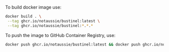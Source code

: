 To build docker image use:

```bash
docker build . \
 --tag ghcr.io/notaussie/bustinel:latest \
 --tag ghcr.io/notaussie/bustinel:*.*.*
```

To push the image to GitHub Container Registry, use:

```bash
docker push ghcr.io/notaussie/bustinel:latest && docker push ghcr.io/notaussie/bustinel:*.*.*
```
